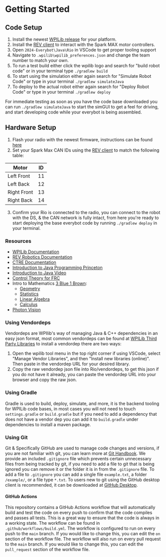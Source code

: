 # Getting Started

## Code Setup

1. Install the newest [WPILib release](https://github.com/wpilibsuite/allwpilib/releases) for your platform.
2. Install the [REV client](https://docs.revrobotics.com/rev-hardware-client/) to interact with the Spark MAX motor
   controllers.
3. Open `2024-Everybot\Java\Rio` in VSCode to get proper tooling support
4. Navigate to `.wpilib\wpilib_preferences.json` and change the team number to match your own.
5. To run a test build either click the wpilib logo and search for "build robot code" or in your terminal type
   `./gradlew build`
6. To start using the simulation either again search for "Simulate Robot Code" or type in your terminal
   `./gradlew simulateJava`
7. To deploy to the actual robot either again search for "Deploy Robot Code" or type in your terminal
   `./gradlew deploy`

For immediate testing as soon as you have the code base downloaded you can run `./gradlew simulateJava` to start the
simGUI to get a feel for driving, and start developing code while your everybot is being assembled.

## Hardware Setup

1. Flash your radio with the newest firmware, instructions can be found
   [here](https://docs.wpilib.org/en/stable/docs/zero-to-robot/step-3/radio-programming.html)
2. Set your Spark Max CAN IDs using the [REV client](https://docs.revrobotics.com/rev-hardware-client/) to match the
   following table:

| Motor       | ID |
|-------------|----|
| Left Front  | 11 |
| Left Back   | 12 |
| Right Front | 13 |
| Right Back  | 14 |

3. Confirm your Rio is connected to the radio, you can connect to the robot with the DS, & the CAN network is fully
   intact, from here you're ready to start deploying the base everybot code by running `./gradlew deploy` in your
   terminal.

### Resources

- [WPILib Documentation](https://docs.wpilib.org/en/stable/)
- [REV Robotics Documentation](https://docs.revrobotics.com/)
- [CTRE Documentation](https://phoenix-documentation.readthedocs.io/en/latest/index.html)
- [Introduction to Java Programming Princeton](https://introcs.cs.princeton.edu/java/home/)
- [Introduction to Java Video](https://www.youtube.com/watch?v=A74TOX803D0&t)
- [Control Theory for FRC](https://controls-in-frc.link/)
- Intro to Mathematics [3 Blue 1 Brown](https://www.youtube.com/@3blue1brown):
    - [Geometry](https://www.youtube.com/watch?v=GNcFjFmqEc8&list=PLZHQObOWTQDMXMi3bUMThGdYqos36X_lA)
    - [Statistics](https://www.youtube.com/watch?v=8idr1WZ1A7Q&list=PL0t49HdSsmyZHmM96zyRCf79kSBnb9RRH)
    - [Linear Algebra](https://www.youtube.com/watch?v=kjBOesZCoqc&list=PL0-GT3co4r2y2YErbmuJw2L5tW4Ew2O5B)
    - [Calculus](https://www.youtube.com/watch?v=WUvTyaaNkzM&list=PLZHQObOWTQDMsr9K-rj53DwVRMYO3t5Yr)
- [Photon Vision](https://docs.photonvision.org/en/latest/)

### Using Vendordeps

Vendordeps are WPIlib's way of managing Java & C++ dependencies in an easy json format, most common vendordeps can be
found
at [WPILib Third Party Libraries](https://docs.wpilib.org/en/stable/docs/software/vscode-overview/3rd-party-libraries.html)
to install a vendordep there are two ways:

1. Open the wpilib tool menu in the top right corner if using VSCode, select "Manage Vendor Libraries", and then
   "Install new libraries (online)". Then paste in the vendordep URL for your desired library.
2. Copy the raw vendordep json file into Rio/vendordeps, to get this json if you do not have it already, you can paste
   the vendordep URL into your browser and copy the raw json.

### Using Gradle

Gradle is used to build, deploy, simulate, and more, it is the backend tooling for WPILib code bases, in most cases you
will not need to touch `settings.gradle` or `build.gradle` but if you need to add a dependency that does not have a
vendor dep you can add it to `build.gradle` under dependencies to install a maven package.

### Using Git

Git & Specifically GitHub are used to manage code changes and versions, if you are not familiar with git, you can learn
more at [Git Handbook](https://guides.github.com/introduction/git-handbook/). We provide an included `.gitignore` file
which prevents certain unnecessary files from being tracked by git, if you need to add a file to git that is being
ignored you can remove it or the folder it is in from the `.gitignore` file. To add a file to `.gitignore` you can
add a single file `example.txt`, a folder `/example/`, or a file type `*.txt`. To users new to git using the GitHub
desktop client is recommended, it can be downloaded at [GitHub Desktop](https://desktop.github.com/).

#### GitHub Actions

This repository contains a GitHub Actions workflow that will automatically build and test the code on every push to
confirm that the code compiles and passes all tests. This is a great way to ensure that the code is always in a working
state. The workflow can be found in `.github/workflows/build.yml`. The workflow is configured to run on every push to
the `main` branch. If you would like to change this, you can edit the `on` section of the workflow file. The workflow
will also run on every pull request to the `main` branch. If you would like to change this, you can edit the
`pull_request` section of the workflow file.